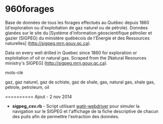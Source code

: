 960forages
==========

Base de données de tous les forages effectués au Québec depuis 1860 (d'exploration ou d'exploitation de gaz naturel ou de pétrole).
Données glanées sur le site du [Système d'information géoscientifique pétrolier et gazier (SIGPEG) du ministère québécois de l'Énergie et des Ressources naturelles] (http://sigpeg.mrn.gouv.qc.ca).

Data on every well drilled in Quebec since 1860 for exploration or exploitation of oil or natural gas.
Scraped from the [Natural Resources ministry's SIGPEG] (http://sigpeg.mrn.gouv.qc.ca).

mots-clé

gaz, gaz naturel, gaz de schiste, gaz de shale, gas, natural gas, shale gas, pétrole, petroleum, oil

==========
Ajout - 2 nov 2014

- **sigpeg_csv.rb** - Script utilisant [watir-webdriver](http://watirwebdriver.com/) pour simuler la navigation sur le SIGPEG et l'affichage de la fiche descriptive de chacun des puits afin de permettre l'extraction des données.
